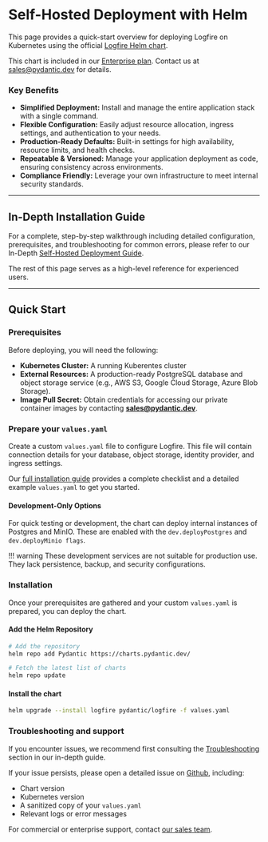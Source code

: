 # Self-Hosted Deployment with Helm

This page provides a quick-start overview for deploying Logfire on Kubernetes using the official [Logfire Helm chart](https://github.com/pydantic/logfire-helm-chart).

This chart is included in our [Enterprise plan](../enterprise.md).
Contact us at [sales@pydantic.dev](mailto:sales@pydantic.dev) for details.

### Key Benefits

* **Simplified Deployment:** Install and manage the entire application stack with a single command.
* **Flexible Configuration:** Easily adjust resource allocation, ingress settings, and authentication to your needs.
* **Production-Ready Defaults:** Built-in settings for high availability, resource limits, and health checks.
* **Repeatable & Versioned:** Manage your application deployment as code, ensuring consistency across environments.
* **Compliance Friendly:** Leverage your own infrastructure to meet internal security standards.

---

## In-Depth Installation Guide

For a complete, step-by-step walkthrough including detailed configuration, prerequisites, and troubleshooting for common errors, please refer to our In-Depth [Self-Hosted Deployment Guide](../self-hosted/introduction.md).

The rest of this page serves as a high-level reference for experienced users.

---

## Quick Start

### Prerequisites

Before deploying, you will need the following:

* **Kubernetes Cluster:** A running Kuberentes cluster
* **External Resources:** A production-ready PostgreSQL database and object storage service (e.g., AWS S3, Google Cloud Storage, Azure Blob Storage).
* **Image Pull Secret:** Obtain credentials for accessing our private container images by contacting **sales@pydantic.dev**.

### Prepare your `values.yaml`

Create a custom `values.yaml` file to configure Logfire. This file will contain connection details for your database, object storage, identity provider, and ingress settings.

Our [full installation guide](../self-hosted/installation.md) provides a complete checklist and a detailed example `values.yaml` to get you started.

#### Development-Only Options
For quick testing or development, the chart can deploy internal instances of Postgres and MinIO. These are enabled with the ```dev.deployPostgres``` and ```dev.deployMinio flags```.

!!! warning
    These development services are not suitable for production use. They lack persistence, backup, and security configurations.

### Installation

Once your prerequisites are gathered and your custom `values.yaml` is prepared, you can deploy the chart.

#### Add the Helm Repository

```bash
# Add the repository
helm repo add Pydantic https://charts.pydantic.dev/

# Fetch the latest list of charts
helm repo update
```

#### Install the chart

```bash
helm upgrade --install logfire pydantic/logfire -f values.yaml
```

### Troubleshooting and support

If you encounter issues, we recommend first consulting the [Troubleshooting](../self-hosted/troubleshooting.md) section in our in-depth guide.

If your issue persists, please open a detailed issue on [Github](https://github.com/pydantic/logfire-helm-chart/issues), including:

* Chart version
* Kubernetes version
* A sanitized copy of your ```values.yaml```
* Relevant logs or error messages

For commercial or enterprise support, contact [our sales team](mailto:sales@pydantic.dev).
